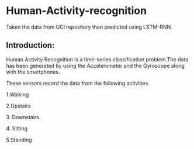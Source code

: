 # Human-Activity-recognition
<p>Taken the data from UCI repository then predicted using LSTM-RNN</p>
<h2>Introduction:</h2>
<p>Human Activity Recognition is a time-series classification problem.The data has been generated by using the Accelerometer and the Gyroscope along with the smartphones.</p>
<p>These sensors record the data from the following activities.</p>
<p>1.Walking</p>
<p>2.Upstairs</p>
<p>3. Downstairs</p>
<p>4. Sitting</p>
<p>5.Standing</p>
